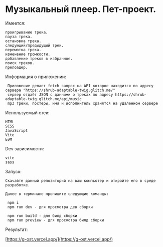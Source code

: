 # Музыкальный плеер. Пет-проект.

Имеется:

    проигрывание трека.
    пауза трека.
    остановка трека.
    следующий/предыдущий трек.
    перемотка трека.
    изменение громкости.
    добавление треков в избранное.
    поиск треков.
    прелоадер.

Информация о приложении:

     Приложение делает fetch запрос на API которое находится по адресу сервера "https://shrub-adaptable-twig.glitch.me/"
     сервер отдаёт JSON с данными о треках по адресу https://shrub-adaptable-twig.glitch.me/api/music
     mp3 треки, постеры, имя и исполнитель хранятся на удаленном сервере

Используемый стек:

    HTML
    SCSS
    JavaScript
    Vite
    БЭМ

Dev зависимости:

    vite
    sass

Запуск:

    Скачайте данный репозиторий на ваш компьютер и откройте его в среде разработке.

    Далее в терминале пропишите следующие команды:

     npm i
     npm run dev - для просмотра дев сборки

     npm run build - для билд сборки
     npm run preview - для просмотра билд сборки

Результат:

[https://g-ost.vercel.app/](https://g-ost.vercel.app/)
